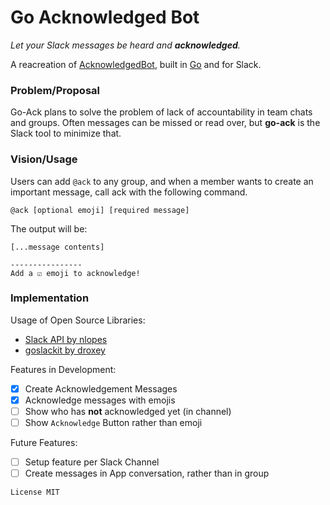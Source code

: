 # Go Acknowledged Bot
_Let your Slack messages be heard and **acknowledged**._

A reacreation of [AcknowledgedBot](https://github.com/lowewenzel/acknowledgedbot), built in [Go](https://github.com/go/go) and for Slack.

### Problem/Proposal

Go-Ack plans to solve the problem of lack of accountability in team chats and groups. Often messages can be missed or read over, but **go-ack** is the Slack tool to minimize that. 

### Vision/Usage

Users can add `@ack` to any group, and when a member wants to create an important message, call ack with the following command.

```
@ack [optional emoji] [required message]
```

The output will be:
```
[...message contents]

----------------
Add a ☑️ emoji to acknowledge!
```

### Implementation
Usage of Open Source Libraries:
- [Slack API by nlopes](https://github.com/nlopes/slack)
- [goslackit by droxey](https://github.com/droxey/goslackit/) 

Features in Development:
- [x] Create Acknowledgement Messages
- [x] Acknowledge messages with emojis
- [ ] Show who has **not** acknowledged yet (in channel)
- [ ] Show `Acknowledge` Button rather than emoji

Future Features:
- [ ] Setup feature per Slack Channel
- [ ] Create messages in App conversation, rather than in group

`License MIT`